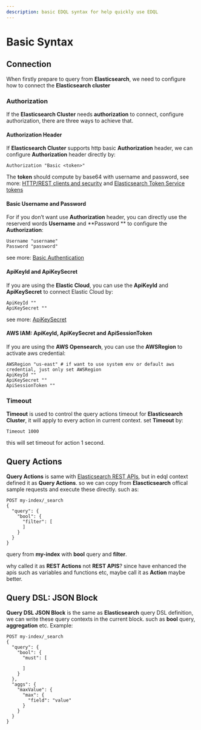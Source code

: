 ```yaml
---
description: basic EDQL syntax for help quickly use EDQL
---
```


# Basic Syntax

## Connection

When firstly prepare to query from **Elasticsearch**, we need to configure how to connect the **Elasticsearch cluster**

### Authorization

If the **Elasticsearch Cluster** needs **authorization** to connect, configure authorization, there are three ways to achieve
that.

#### Authorization Header

If **Elasticsearch Cluster** supports http basic **Authorization** header, we can configure **Authorization** header
directly by:

```
Authorization "Basic <token>"
```

The **token** should compute by base64 with username and password, see
more: [HTTP/REST clients and security](https://www.elastic.co/guide/en/elasticsearch/reference/current/security-clients-integrations.html)
and [Elasticsearch Token Service tokens](https://www.elastic.co/guide/en/elasticsearch/client/java-rest/current/\_other\_authentication\_methods.html#\_elasticsearch\_token\_service\_tokens)

#### Basic Username and Password

For if you don’t want use **Authorization** header, you can directly use the reserverd words **Username** and **Password
** to configure the **Authorization**:

```
Username "username"
Password "password"
```

see
more: [Basic Authentication](https://www.elastic.co/guide/en/elasticsearch/client/java-rest/current/\_basic\_authentication.html)

#### ApiKeyId and ApiKeySecret

If you are using the **Elastic Cloud**, you can use the **ApiKeyId** and **ApiKeySecret** to connect Elastic Cloud by:

```
ApiKeyId ""
ApiKeySecret ""
```

see
more: [ApiKeySecret](https://www.elastic.co/guide/en/elasticsearch/client/java-rest/current/\_other\_authentication\_methods.html#\_elasticsearch\_api\_keys)

#### AWS IAM: ApiKeyId, ApiKeySecret and ApiSessionToken

If you are using the **AWS Opensearch**, you can use the **AWSRegion** to activate aws credential:

```
AWSRegion "us-east" # if want to use system env or default aws credential, just only set AWSRegion
ApiKeyId ""
ApiKeySecret ""
ApiSessionToken ""
```

### Timeout

**Timeout** is used to control the query actions timeout for **Elasticsearch Cluster**, it will apply to every action in
current context. set **Timeout** by:

```
Timeout 1000
```

this will set timeout for action 1 second.

## Query Actions

**Query Actions** is same
with [Elasticsearch REST APIs](https://www.elastic.co/guide/en/elasticsearch/reference/current/rest-apis.html), but in
edql context defined it as **Query Actions**. so we can copy from **Elascticsearch** offical sample requests and execute
these directly. such as:

```
POST my-index/_search
{
  "query": {
    "bool": {
      "filter": [
      ]
    }
  }
}
```

query from **my-index** with **bool** query and **filter**.

why called it as **REST Actions** not **REST APIS**? since have enhanced the apis such as variables and functions etc,
maybe call it as **Action** maybe better.

## Query DSL: JSON Block

**Query DSL JSON Block** is the same as **Elasticsearch** query DSL definition, we can write these query contexts in the
current block. such as **bool** query, **aggregation** etc. Example:

```
POST my-index/_search
{
  "query": {
    "bool": {
      "must": [

      ]
    }
  },
  "aggs": {
    "maxValue": {
      "max": {
        "field": "value"
      }
    }
  }
}
```

